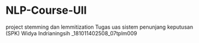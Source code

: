 # NLP-Course-UII

project stemming dan lemmitization
Tugas uas sistem penunjang keputusan (SPK) 
Widya Indrianingsih _181011402508_07tplm009
